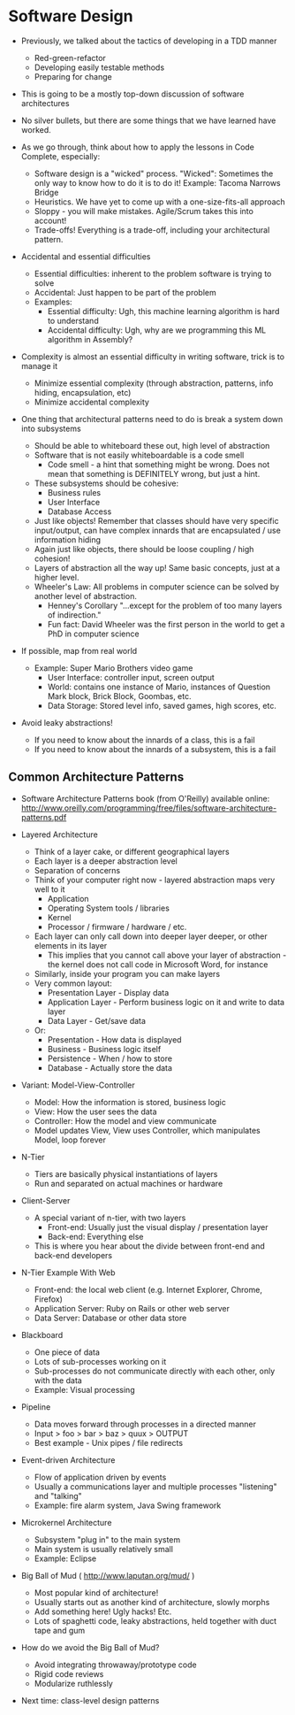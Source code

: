 # Software Design

* Previously, we talked about the tactics of developing in a TDD manner
  * Red-green-refactor
  * Developing easily testable methods
  * Preparing for change

* This is going to be a mostly top-down discussion of software architectures

* No silver bullets, but there are some things that we have learned have worked.  

* As we go through, think about how to apply the lessons in Code Complete, especially:
  * Software design is a "wicked" process.  "Wicked": Sometimes the only way to know how to do it is to do it!  Example: Tacoma Narrows Bridge
  * Heuristics.  We have yet to come up with a one-size-fits-all approach
  * Sloppy - you will make mistakes.  Agile/Scrum takes this into account!
  * Trade-offs!  Everything is a trade-off, including your architectural pattern.

* Accidental and essential difficulties
  * Essential difficulties: inherent to the problem software is trying to solve
  * Accidental: Just happen to be part of the problem
  * Examples:
    * Essential difficulty: Ugh, this machine learning algorithm is hard to understand
    * Accidental difficulty: Ugh, why are we programming this ML algorithm in Assembly?

* Complexity is almost an essential difficulty in writing software, trick is to manage it
  * Minimize essential complexity (through abstraction, patterns, info hiding, encapsulation, etc)
  * Minimize accidental complexity

* One thing that architectural patterns need to do is break a system down into subsystems
  * Should be able to whiteboard these out, high level of abstraction
  * Software that is not easily whiteboardable is a code smell
    * Code smell - a hint that something might be wrong.  Does not mean that something is DEFINITELY wrong, but just a hint.
  * These subsystems should be cohesive:
    * Business rules
    * User Interface
    * Database Access
  * Just like objects!  Remember that classes should have very specific input/output, can have complex innards that are encapsulated / use information hiding
  * Again just like objects, there should be loose coupling / high cohesion!
  * Layers of abstraction all the way up!  Same basic concepts, just at a higher level.
  * Wheeler's Law: All problems in computer science can be solved by another level of abstraction.
    * Henney's Corollary "...except for the problem of too many layers of indirection."
    * Fun fact: David Wheeler was the first person in the world to get a PhD in computer science

* If possible, map from real world
  * Example: Super Mario Brothers video game
    * User Interface: controller input, screen output
    * World: contains one instance of Mario, instances of Question Mark block, Brick Block, Goombas, etc.
    * Data Storage: Stored level info, saved games, high scores, etc.

* Avoid leaky abstractions!
  * If you need to know about the innards of a class, this is a fail
  * If you need to know about the innards of a subsystem, this is a fail

## Common Architecture Patterns

* Software Architecture Patterns book (from O'Reilly) available online: http://www.oreilly.com/programming/free/files/software-architecture-patterns.pdf

* Layered Architecture
  * Think of a layer cake, or different geographical layers
  * Each layer is a deeper abstraction level
  * Separation of concerns
  * Think of your computer right now - layered abstraction maps very well to it
    * Application 
    * Operating System tools / libraries
    * Kernel
    * Processor / firmware / hardware / etc.
  * Each layer can only call down into deeper layer deeper, or other elements in its layer
    * This implies that you cannot call above your layer of abstraction - the kernel does not call code in Microsoft Word, for instance
  * Similarly, inside your program you can make layers
  * Very common layout:
    * Presentation Layer - Display data
    * Application Layer - Perform business logic on it and write to data layer
    * Data Layer - Get/save data
  * Or:
    * Presentation - How data is displayed
    * Business - Business logic itself
    * Persistence - When / how to store
    * Database - Actually store the data

* Variant: Model-View-Controller
  * Model: How the information is stored, business logic
  * View: How the user sees the data
  * Controller: How the model and view communicate
  * Model updates View, View uses Controller, which manipulates Model, loop forever

* N-Tier
  * Tiers are basically physical instantiations of layers
  * Run and separated on actual machines or hardware

* Client-Server
  * A special variant of n-tier, with two layers
    * Front-end: Usually just the visual display / presentation layer
    * Back-end: Everything else
  * This is where you hear about the divide between front-end and back-end developers

* N-Tier Example With Web
  * Front-end: the local web client (e.g. Internet Explorer, Chrome, Firefox)
  * Application Server: Ruby on Rails or other web server
  * Data Server: Database or other data store

* Blackboard
  * One piece of data
  * Lots of sub-processes working on it
  * Sub-processes do not communicate directly with each other, only with the data
  * Example: Visual processing

* Pipeline
  * Data moves forward through processes in a directed manner
  * Input > foo > bar > baz > quux > OUTPUT
  * Best example - Unix pipes / file redirects

* Event-driven Architecture
  * Flow of application driven by events
  * Usually a communications layer and multiple processes "listening" and "talking"
  * Example: fire alarm system, Java Swing framework

* Microkernel Architecture
  * Subsystem "plug in" to the main system
  * Main system is usually relatively small
  * Example: Eclipse

* Big Ball of Mud ( http://www.laputan.org/mud/ )
  * Most popular kind of architecture!
  * Usually starts out as another kind of architecture, slowly morphs
  * Add something here!  Ugly hacks!  Etc.
  * Lots of spaghetti code, leaky abstractions, held together with duct tape and gum

* How do we avoid the Big Ball of Mud?
  * Avoid integrating throwaway/prototype code
  * Rigid code reviews
  * Modularize ruthlessly

* Next time: class-level design patterns
